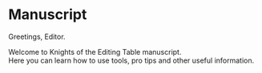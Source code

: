 # Manuscript

Greetings, Editor.

Welcome to Knights of the Editing Table manuscript.  
Here you can learn how to use tools, pro tips and other useful information.

